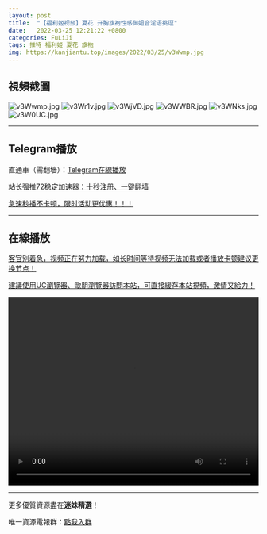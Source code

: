 ```yaml
---
layout: post
title:  "【福利姬视频】夏花 开胸旗袍性感御姐音淫语挑逗"
date:   2022-03-25 12:21:22 +0800
categories: FuLiJi
tags: 推特 福利姬 夏花 旗袍
img: https://kanjiantu.top/images/2022/03/25/v3Wwmp.jpg
---
```



## 視頻截圖

![v3Wwmp.jpg](https://kanjiantu.top/images/2022/03/25/v3Wwmp.jpg)
![v3Wr1v.jpg](https://kanjiantu.top/images/2022/03/25/v3Wr1v.jpg)
![v3WjVD.jpg](https://kanjiantu.top/images/2022/03/25/v3WjVD.jpg)
![v3WWBR.jpg](https://kanjiantu.top/images/2022/03/25/v3WWBR.jpg)
![v3WNks.jpg](https://kanjiantu.top/images/2022/03/25/v3WNks.jpg)
![v3W0UC.jpg](https://kanjiantu.top/images/2022/03/25/v3W0UC.jpg)

* * *
## Telegram播放

直通車（需翻墻）：[Telegram在線播放](https://t.me/mimeijingxuan/130)

<u>站长强推72稳定加速器：[十秒注册、一键翻墙](https://72vpn.xyz/#/register?code=mimei) </u>


<u>急速秒播不卡顿，限时活动更优惠！！！</u>
* * *
## 在線播放
<u>客官别着急，视频正在努力加载，如长时间等待视频无法加载或者播放卡顿建议更换节点！</u>

<u>建議使用UC瀏覽器、歐朋瀏覽器訪問本站，可直接緩存本站視頻，激情又給力！</u>
<center><video src="https://cdn.publer.io/uploads/videos/6245a4d8db2797743f7296af/f94b01d8e6d987fd67246b5dc36f94d8.mp4" width="100%" height="380px" controls="controls"></video></center>


* * *
更多優質資源盡在**迷妹精選**！

唯一資源電報群：[點我入群](https://t.me/mimeijingxuan)


